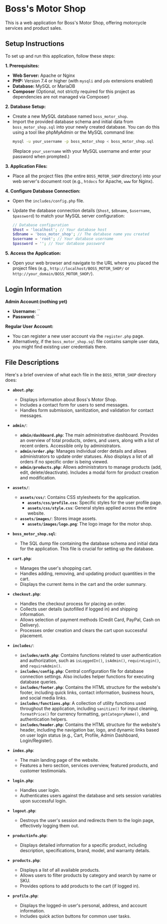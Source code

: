 # Boss's Motor Shop

This is a web application for Boss's Motor Shop, offering motorcycle services and product sales.

## Setup Instructions

To set up and run this application, follow these steps:

**1. Prerequisites:**

*   **Web Server:** Apache or Nginx
*   **PHP:** Version 7.4 or higher (with `mysqli` and `pdo` extensions enabled)
*   **Database:** MySQL or MariaDB
*   **Composer** (Optional, not strictly required for this project as dependencies are not managed via Composer)

**2. Database Setup:**

*   Create a new MySQL database named `boss_motor_shop`.
*   Import the provided database schema and initial data from `boss_motor_shop.sql` into your newly created database. You can do this using a tool like phpMyAdmin or the MySQL command line:
    ```bash
    mysql -u your_username -p boss_motor_shop < boss_motor_shop.sql
    ```
    (Replace `your_username` with your MySQL username and enter your password when prompted.)

**3. Application Files:**

*   Place all the project files (the entire `BOSS_MOTOR_SHOP` directory) into your web server's document root (e.g., `htdocs` for Apache, `www` for Nginx).

**4. Configure Database Connection:**

*   Open the `includes/config.php` file.
*   Update the database connection details (`$host`, `$dbname`, `$username`, `$password`) to match your MySQL server configuration:

    ```php
    // Database configuration
    $host = 'localhost'; // Your database host
    $dbname = 'boss_motor_shop'; // The database name you created
    $username = 'root'; // Your database username
    $password = ''; // Your database password
    ```

**5. Access the Application:**

*   Open your web browser and navigate to the URL where you placed the project files (e.g., `http://localhost/BOSS_MOTOR_SHOP/` or `http://your_domain/BOSS_MOTOR_SHOP/`).

## Login Information

**Admin Account:(nothing yet)**

*   **Username:** ``
*   **Password:** `` 

**Regular User Account:**

*   You can register a new user account via the `register.php` page.
*   Alternatively, if the `boss_motor_shop.sql` file contains sample user data, you might find existing user credentials there.

## File Descriptions

Here's a brief overview of what each file in the `BOSS_MOTOR_SHOP` directory does:

*   **`about.php`**:
    *   Displays information about Boss's Motor Shop.
    *   Includes a contact form for users to send messages.
    *   Handles form submission, sanitization, and validation for contact messages.

*   **`admin/`**:
    *   **`admin/dashboard.php`**: The main administrative dashboard. Provides an overview of total products, orders, and users, along with a list of recent orders. Accessible only by administrators.
    *   **`admin/order.php`**: Manages individual order details and allows administrators to update order statuses. Also displays a list of all orders if no specific order is being viewed.
    *   **`admin/products.php`**: Allows administrators to manage products (add, edit, delete/deactivate). Includes a modal form for product creation and modification.

*   **`assets/`**:
    *   **`assets/css/`**: Contains CSS stylesheets for the application.
        *   **`assets/css/profile.css`**: Specific styles for the user profile page.
        *   **`assets/css/style.css`**: General styles applied across the entire website.
    *   **`assets/images/`**: Stores image assets.
        *   **`assets/images/logo.png`**: The logo image for the motor shop.

*   **`boss_motor_shop.sql`**:
    *   The SQL dump file containing the database schema and initial data for the application. This file is crucial for setting up the database.

*   **`cart.php`**:
    *   Manages the user's shopping cart.
    *   Handles adding, removing, and updating product quantities in the cart.
    *   Displays the current items in the cart and the order summary.

*   **`checkout.php`**:
    *   Handles the checkout process for placing an order.
    *   Collects user details (autofilled if logged in) and shipping information.
    *   Allows selection of payment methods (Credit Card, PayPal, Cash on Delivery).
    *   Processes order creation and clears the cart upon successful placement.

*   **`includes/`**:
    *   **`includes/auth.php`**: Contains functions related to user authentication and authorization, such as `isLoggedIn()`, `isAdmin()`, `requireLogin()`, and `requireAdmin()`.
    *   **`includes/config.php`**: Central configuration file for database connection settings. Also includes helper functions for executing database queries.
    *   **`includes/footer.php`**: Contains the HTML structure for the website's footer, including quick links, contact information, business hours, and social media links.
    *   **`includes/functions.php`**: A collection of utility functions used throughout the application, including `sanitize()` for input cleaning, `formatPrice()` for currency formatting, `getCategoryName()`, and authentication helpers.
    *   **`includes/header.php`**: Contains the HTML structure for the website's header, including the navigation bar, logo, and dynamic links based on user login status (e.g., Cart, Profile, Admin Dashboard, Login/Register).

*   **`index.php`**:
    *   The main landing page of the website.
    *   Features a hero section, services overview, featured products, and customer testimonials.

*   **`login.php`**:
    *   Handles user login.
    *   Authenticates users against the database and sets session variables upon successful login.

*   **`logout.php`**:
    *   Destroys the user's session and redirects them to the login page, effectively logging them out.

*   **`productinfo.php`**:
    *   Displays detailed information for a specific product, including description, specifications, brand, model, and warranty details.

*   **`products.php`**:
    *   Displays a list of all available products.
    *   Allows users to filter products by category and search by name or SKU.
    *   Provides options to add products to the cart (if logged in).

*   **`profile.php`**:
    *   Displays the logged-in user's personal, address, and account information.
    *   Includes quick action buttons for common user tasks.
